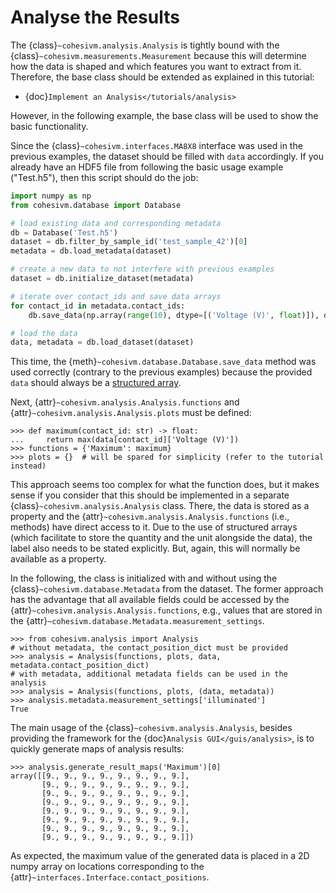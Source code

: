 # Analyse the Results

The {class}`~cohesivm.analysis.Analysis` is tightly bound with the {class}`~cohesivm.measurements.Measurement` because
this will determine how the data is shaped and which features you want to extract from it. Therefore, the base class
should be extended as explained in this tutorial:

- {doc}`Implement an Analysis</tutorials/analysis>`

However, in the following example, the base class will be used to show the basic functionality.

Since the {class}`~cohesivm.interfaces.MA8X8` interface was used in the previous examples, the dataset should be filled
with ``data`` accordingly. If you already have an HDF5 file from following the basic usage example ("Test.h5"), then
this script should do the job:

```python
import numpy as np
from cohesivm.database import Database

# load existing data and corresponding metadata
db = Database('Test.h5')
dataset = db.filter_by_sample_id('test_sample_42')[0]
metadata = db.load_metadata(dataset)

# create a new data to not interfere with previous examples
dataset = db.initialize_dataset(metadata)

# iterate over contact_ids and save data arrays
for contact_id in metadata.contact_ids:
    db.save_data(np.array(range(10), dtype=[('Voltage (V)', float)]), dataset, contact_id)

# load the data
data, metadata = db.load_dataset(dataset)
```

This time, the {meth}`~cohesivm.database.Database.save_data` method was used correctly (contrary to the previous
examples) because the provided ``data`` should always be
a [structured array](https://numpy.org/doc/stable/user/basics.rec.html).

Next, {attr}`~cohesivm.analysis.Analysis.functions` and {attr}`~cohesivm.analysis.Analysis.plots` must be defined:

```pycon
>>> def maximum(contact_id: str) -> float:
...     return max(data[contact_id]['Voltage (V)'])
>>> functions = {'Maximum': maximum}
>>> plots = {}  # will be spared for simplicity (refer to the tutorial instead)
```

This approach seems too complex for what the function does, but it makes sense if you consider that this should be
implemented in a separate {class}`~cohesivm.analysis.Analysis` class. There, the data is stored as a property and the
{attr}`~cohesivm.analysis.Analysis.functions` (i.e., methods) have direct access to it. Due to the use of structured
arrays (which facilitate to store the quantity and the unit alongside the data), the label also needs to be stated
explicitly. But, again, this will normally be available as a property.

In the following, the class is initialized with and without using the {class}`~cohesivm.database.Metadata` from the
dataset. The former approach has the advantage that all available fields could be accessed by the
{attr}`~cohesivm.analysis.Analysis.functions`, e.g., values that are stored in the
{attr}`~cohesivm.database.Metadata.measurement_settings`.

```pycon
>>> from cohesivm.analysis import Analysis
# without metadata, the contact_position_dict must be provided
>>> analysis = Analysis(functions, plots, data, metadata.contact_position_dict)
# with metadata, additional metadata fields can be used in the analysis
>>> analysis = Analysis(functions, plots, (data, metadata))
>>> analysis.metadata.measurement_settings['illuminated']
True
```

The main usage of the {class}`~cohesivm.analysis.Analysis`, besides providing the framework for
the {doc}`Analysis GUI</guis/analysis>`, is to quickly generate maps of analysis results:

```pycon
>>> analysis.generate_result_maps('Maximum')[0]
array([[9., 9., 9., 9., 9., 9., 9., 9.],
       [9., 9., 9., 9., 9., 9., 9., 9.],
       [9., 9., 9., 9., 9., 9., 9., 9.],
       [9., 9., 9., 9., 9., 9., 9., 9.],
       [9., 9., 9., 9., 9., 9., 9., 9.],
       [9., 9., 9., 9., 9., 9., 9., 9.],
       [9., 9., 9., 9., 9., 9., 9., 9.],
       [9., 9., 9., 9., 9., 9., 9., 9.]])
```

As expected, the maximum value of the generated data is placed in a 2D numpy array on locations corresponding to
the {attr}`~interfaces.Interface.contact_positions`.
